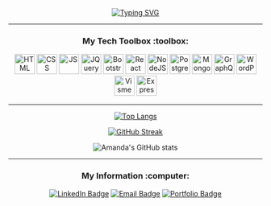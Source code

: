 <div align="center">
<a href="https://git.io/typing-svg"><img src="https://readme-typing-svg.demolab.com?font=Fira+Code&size=30&pause=1000&color=61DAFB&center=true&width=600&lines=Hi+There!+%F0%9F%91%8B;I+am+Amanda+Changa;Show+some+%F0%9F%92%99+and+%E2%AD%90+some+repos!" alt="Typing SVG" /></a>
</div>

---

<div align="center">
<h3>My Tech Toolbox :toolbox:</h3>
<p>
<img src="https://cdn.jsdelivr.net/gh/devicons/devicon@latest/icons/html5/html5-plain-wordmark.svg" alt="HTML" width="40" height="40"/>
<img src="https://cdn.jsdelivr.net/gh/devicons/devicon@latest/icons/css3/css3-plain-wordmark.svg" alt="CSS" width="40" height="40"/>
<img src="https://cdn.jsdelivr.net/gh/devicons/devicon@latest/icons/javascript/javascript-plain.svg" alt="JS" width="40" height="40"/>
<img src="https://cdn.jsdelivr.net/gh/devicons/devicon@latest/icons/jquery/jquery-plain-wordmark.svg" alt="JQuery" width="40" height="40"/>
<img src="https://cdn.jsdelivr.net/gh/devicons/devicon@latest/icons/bootstrap/bootstrap-original-wordmark.svg" alt="Bootstrap" width="40" height="40"/>
<img src="https://cdn.jsdelivr.net/gh/devicons/devicon@latest/icons/react/react-original-wordmark.svg" alt="React" width="40" height="40"/>
<img src="https://cdn.jsdelivr.net/gh/devicons/devicon@latest/icons/nodejs/nodejs-plain-wordmark.svg" alt="NodeJS" width="40" height="40"/>
<img src="https://cdn.jsdelivr.net/gh/devicons/devicon@latest/icons/postgresql/postgresql-plain-wordmark.svg" alt="PostgreSQL" width="40" height="40"/>
<img src="https://cdn.jsdelivr.net/gh/devicons/devicon@latest/icons/mongodb/mongodb-plain-wordmark.svg" alt="MongoDB" width="40" height="40"/>
<img src="https://cdn.jsdelivr.net/gh/devicons/devicon@latest/icons/graphql/graphql-plain-wordmark.svg" alt="GraphQL" width="40" height="40"/>
<img src="https://cdn.jsdelivr.net/gh/devicons/devicon@latest/icons/wordpress/wordpress-original.svg" alt="WordPress" width="40" height="40"/>
<img src="https://github.com/user-attachments/assets/3eefd9c1-6904-4199-a94e-e6341dcd43e0" alt="Visme" width="40" height="40"/>
<img src="https://cdn.jsdelivr.net/gh/devicons/devicon@latest/icons/express/express-original.svg?theme=light" alt="Express" width="40" height="40"/>
</p>

</div>

---

<div align="center">
<!-- <h3>My Stats :bar_chart: </h3>
  Visitors <br>
  <img src="https://profile-counter.glitch.me/mandi7469/count.svg" /> -->

[![Top Langs](https://github-readme-stats.vercel.app/api/top-langs/?username=mandi7469&langs_count=8&layout=donut&theme=react&text_color=61DAFB)](https://github.com/mandi7469/github-readme-stats)

[![GitHub Streak](https://streak-stats.demolab.com?user=mandi7469&theme=react&exclude_days=Sun%2CSat)](https://git.io/streak-stats)

![Amanda's GitHub stats](https://github-readme-stats.vercel.app/api?username=mandi7469&show_icons=true&theme=react&show=total_stars,total_commits,total_prs,total_issues,contribs)
</div>

---

<div align="center">
<h3>My Information :computer: </h3>
<div align="center">
  <a href="https://www.linkedin.com/in/amanda-changa/">
    <img src="https://img.shields.io/badge/LinkedIn-61dafb?style=for-the-badge&logo=inspire&logoColor=black" alt="LinkedIn Badge"/></a> 
  <a href="mailto:amandachanga7@gmail.com">
    <img src="https://img.shields.io/badge/Email-blue?style=for-the-badge&logo=Mail.Ru&logoColor=white" alt="Email Badge"/></a>
  <a href="https://amanda-portfolio-website.netlify.app/">
    <img src="https://img.shields.io/badge/Portfolio-61dafb?style=for-the-badge&logo=Netlify&logoColor=black" alt="Portfolio Badge"/></a>
</div>
  
</div>












<!--
Here are some ideas:

- 🔭 I’m currently working on ...
- 🌱 I’m currently learning ...
- 👯 I’m looking to collaborate on ...
- 🤔 I’m looking for help with ...
- 💬 Ask me about ...
- 📫 How to reach me: ...
- 😄 Pronouns: ...
- ⚡ Fun fact: ...
-->

